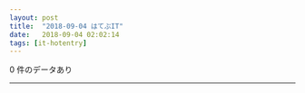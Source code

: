 ```yaml
---
layout: post
title:  "2018-09-04 はてぶIT"
date:   2018-09-04 02:02:14
tags: [it-hotentry]
---
```

0 件のデータあり

<hr>
